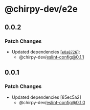 # @chirpy-dev/e2e

## 0.0.2

### Patch Changes

- Updated dependencies [[`e0a8726`](https://github.com/devrsi0n/chirpy/commit/e0a87265ea31e9434288f9b4de2fe680e5c00b60)]:
  - @chirpy-dev/eslint-config@0.1.1

## 0.0.1

### Patch Changes

- Updated dependencies [85ec5a2]
  - @chirpy-dev/eslint-config@0.1.0
